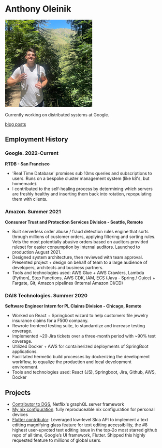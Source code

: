 # Anthony Oleinik

![image](me.jpg)

Currently working on distributed systems at Google.

[blog posts](blog_directory)


## Employment History
### Google. 2022-Current
**RTDB - San Francisco**
- 'Real Time Database' promises sub 10ms queries and subscriptions to users. Runs on a bespoke cluster management system (like k8's, but homemade). 
- I contributed to the self-healing process by determining which servers are freshly healthy and inserting them back into rotation, repopulating them with clients.

### Amazon. Summer 2021
**Consumer Trust and Protection Services Division - Seattle, Remote**
- Built serverless order abuse / fraud detection rules engine that sorts through millions of customer orders, applying filtering and sorting rules. Vets the most potentially abusive orders based on auditors provided ruleset for easier consumption by internal auditors. Launched to production August 2021.
- Designed system architecture, then reviewed with team approval. Presented project + design on behalf of team to a large audience of developers, architects and business partners.
- Tools and technologies used: AWS Glue + AWS Crawlers, Lambda (Python), Step Functions, AWS CDK, IAM, ECS (Java - Spring / Guice) + Fargate, Git, Amazon pipelines (Internal Amazon CI/CD)

### DAIS Technologies. Summer 2020
**Software Engineer Intern for PL Claims Division - Chicago, Remote**
- Worked on React + Springboot wizard to help customers file jewelry insurance claims for a F500 company. 
- Rewrote frontend testing suite, to standardize and increase testing coverage.
- Implemented ~20 Jira tickets over a three-month period with ~90% test coverage.
- Utilized Docker + AWS for containerized deployments of SpringBoot applications. 
- Facilitated hermetic build processes by dockerizing the development workflow, to equalize the production and local development environment.
- Tools and technologies used: React (JS), Springboot, Jira, Github,  AWS, Docker

## Projects
- [Contributor to DGS](https://github.com/Netflix/dgs-framework/pulls?q=is%3Apr+sort%3Aupdated-desc+is%3Aclosed+author%3Aantholeole), Netflix's graphQL server framework
- [My nix configuration](https://github.com/antholeole/nixconfig): fully reproduceable nix configuration for personal devices
- [Flutter contributor](https://github.com/flutter/flutter/pulls?q=is%3Apr+sort%3Aupdated-desc+author%3Aantholeole+is%3Aclosed): Leveraged low-level Skia API to implement a text editing magnifying glass feature for text editing accessibility, the #8 highest user-upvoted text editing issue in the top-2o most starred github repo of all time, Google’s UI framework, Flutter. Shipped this highly requested feature to millions of global users. 




